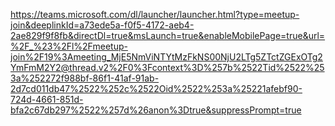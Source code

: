 
https://teams.microsoft.com/dl/launcher/launcher.html?type=meetup-join&deeplinkId=a73ede5a-f0f5-4172-aeb4-2ae829f9f8fb&directDl=true&msLaunch=true&enableMobilePage=true&url=%2F_%23%2Fl%2Fmeetup-join%2F19%3Ameeting_MjE5NmViNTYtMzFkNS00NjU2LTg5ZTctZGExOTg2YmFmM2Y2@thread.v2%2F0%3Fcontext%3D%257b%2522Tid%2522%253a%252272f988bf-86f1-41af-91ab-2d7cd011db47%2522%252c%2522Oid%2522%253a%25221afebf90-724d-4661-851d-bfa2c67db297%2522%257d%26anon%3Dtrue&suppressPrompt=true
